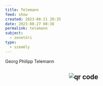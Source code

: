 ```yaml
---
title: Telemann
feed: show
created: 2023-08-21 20:35
date: 2023-08-27 08:38
permalink: telemann
subject:
  - zenetöri
type:
  - személy
---
```


Georg Philipp Telemann



## <p style="text-align: center;"><img src="https://chart.googleapis.com/chart?cht=qr&chl=https://notes.andrasdenes.com/telemann&chs=180x180&choe=UTF-8&chld=L|2" alt="qr code"></p>

